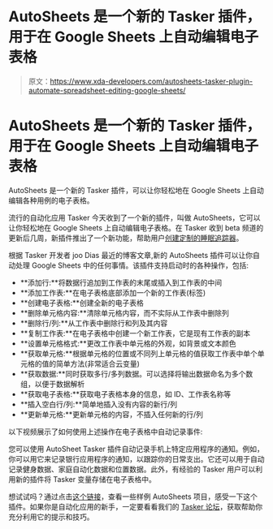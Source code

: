 # AutoSheets 是一个新的 Tasker 插件，用于在 Google Sheets 上自动编辑电子表格

> 原文：<https://www.xda-developers.com/autosheets-tasker-plugin-automate-spreadsheet-editing-google-sheets/>

# AutoSheets 是一个新的 Tasker 插件，用于在 Google Sheets 上自动编辑电子表格

AutoSheets 是一个新的 Tasker 插件，可以让你轻松地在 Google Sheets 上自动编辑各种用例的电子表格。

流行的自动化应用 Tasker 今天收到了一个新的插件，叫做 AutoSheets，它可以让你轻松地在 Google Sheets 上自动编辑电子表格。在 Tasker 收到 beta 频道的更新后几周，新插件推出了一个新功能，帮助用户[创建定制的睡眠追踪器](https://www.xda-developers.com/tasker-beta-custom-sleep-tracker-android/)。

根据 Tasker 开发者 joo Dias 最近的博客文章,新的 AutoSheets 插件可以让你自动处理 Google Sheets 中的任何事情。该插件支持启动时的各种操作，包括:

*   **添加行:**将数据行追加到工作表的末尾或插入到工作表的中间
*   **添加工作表:**在电子表格底部添加一个新的工作表(标签)
*   **创建电子表格:**创建全新的电子表格
*   **删除单元格内容:**清除单元格内容，而不实际从工作表中删除列
*   **删除行/列:**从工作表中删除行和列及其内容
*   **复制工作表:**在电子表格中创建一个新工作表，它是现有工作表的副本
*   **设置单元格格式:**更改工作表中单元格的外观，如背景或文本颜色
*   **获取单元格:**根据单元格的位置或不同列上单元格的值获取工作表中单个单元格的值的简单方法(非常适合云变量)
*   **获取数据:**同时获取多行/多列数据。可以选择将输出数据命名为多个数组，以便于数据解析
*   **获取电子表格:**获取电子表格本身的信息，如 ID、工作表名称等
*   **插入空白行/列:**简单地插入没有内容的新行/列
*   **更新单元格:**更新单元格的内容，不插入任何新的行/列

以下视频展示了如何使用上述操作在电子表格中自动记录事件:

您可以使用 AutoSheet Tasker 插件自动记录手机上特定应用程序的通知。例如，你可以用它来记录银行应用程序的通知，以跟踪你的日常支出。它还可以用于自动记录健身数据、家庭自动化数据和位置数据。此外，有经验的 Tasker 用户可以利用新的插件将 Tasker 变量存储在电子表格中。

想试试吗？通过点击[这个链接](https://forum.joaoapps.com/index.php?resources/categories/autosheets.38/)，查看一些样例 AutoSheets 项目，感受一下这个插件。如果你是自动化应用的新手，一定要看看我们的 [Tasker 论坛](https://forum.xda-developers.com/u/tasker-tips-tricks)，获取帮助你充分利用它的提示和技巧。